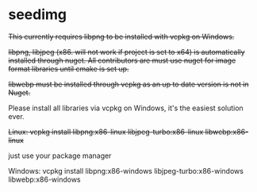 # seedimg
~~This currently requires libpng to be installed with vcpkg on Windows.~~

~~libpng, libjpeg (x86. will not work if project is set to x64) is automatically installed through nuget. All contributors are must use nuget for image format libraries until cmake is set up.~~

~~libwebp must be installed through vcpkg as an up to date version is not in Nuget.~~

Please install all libraries via vcpkg on Windows, it's the easiest solution ever.

~~Linux: vcpkg install libpng:x86-linux libjpeg-turbo:x86-linux libwebp:x86-linux~~

just use your package manager

Windows: vcpkg install libpng:x86-windows libjpeg-turbo:x86-windows libwebp:x86-windows
